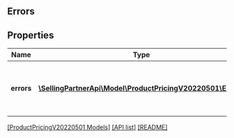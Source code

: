 ## Errors

## Properties

Name | Type | Description | Notes
------------ | ------------- | ------------- | -------------
**errors** | [**\SellingPartnerApi\Model\ProductPricingV20220501\Error[]**](Error.md) | A list of error responses returned when a request is unsuccessful. |

[[ProductPricingV20220501 Models]](../) [[API list]](../../Api) [[README]](../../../README.md)
